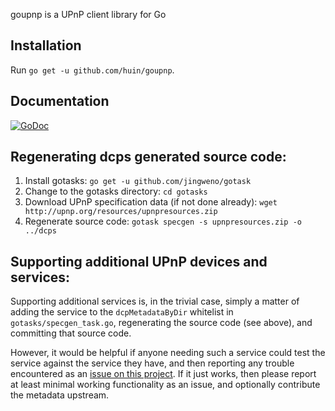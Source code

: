 goupnp is a UPnP client library for Go

Installation
------------

Run `go get -u github.com/huin/goupnp`.

Documentation
-------------

[![GoDoc](https://godoc.org/github.com/huin/goupnp?status.svg)](https://godoc.org/github.com/huin/goupnp)

Regenerating dcps generated source code:
----------------------------------------

1. Install gotasks: `go get -u github.com/jingweno/gotask`
2. Change to the gotasks directory: `cd gotasks`
3. Download UPnP specification data (if not done already): `wget http://upnp.org/resources/upnpresources.zip`
4. Regenerate source code: `gotask specgen -s upnpresources.zip -o ../dcps`

Supporting additional UPnP devices and services:
------------------------------------------------

Supporting additional services is, in the trivial case, simply a matter of
adding the service to the `dcpMetadataByDir` whitelist in
`gotasks/specgen_task.go`, regenerating the source code (see above), and
committing that source code.

However, it would be helpful if anyone needing such a service could test the
service against the service they have, and then reporting any trouble
encountered as an [issue on this
project](https://github.com/huin/goupnp/issues/new). If it just works, then
please report at least minimal working functionality as an issue, and
optionally contribute the metadata upstream.
